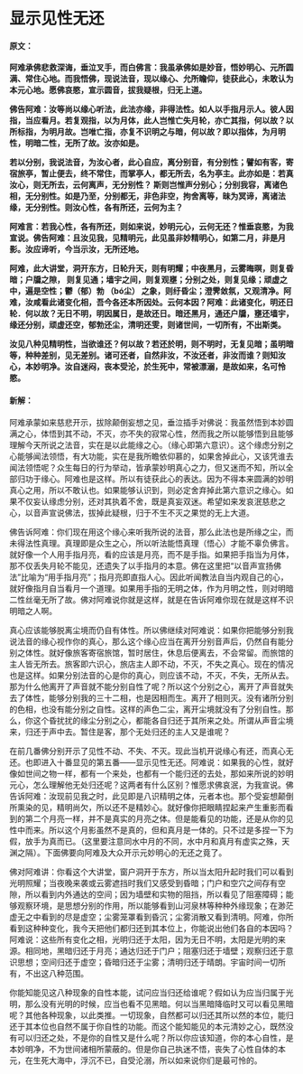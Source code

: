 # 显示见性无还

#### 原文：

**阿难承佛悲救深诲，垂泣叉手，而白佛言：我虽承佛如是妙音，悟妙明心、元所圆满、常住心地。而我悟佛，现说法音，现以缘心、允所瞻仰，徒获此心，未敢认为本元心地。愿佛哀愍，宣示圆音，拔我疑根，归无上道。**

**佛告阿难：汝等尚以缘心听法，此法亦缘，非得法性。如人以手指月示人。彼人因指，当应看月。若复观指，以为月体，此人岂惟亡失月轮，亦亡其指，何以故？以所标指，为明月故。岂唯亡指，亦复不识明之与暗，何以故？即以指体，为月明性，明暗二性，无所了故。汝亦如是。**

**若以分别，我说法音，为汝心者，此心自应，离分别音，有分别性；譬如有客，寄宿旅亭，暂止便去，终不常住，而掌亭人，都无所去，名为亭主。此亦如是：若真汝心，则无所去，云何离声，无分别性？ 斯则岂惟声分别心；分别我容，离诸色相，无分别性。如是乃至，分别都无，非色非空，拘舍离等，昧为冥谛，离诸法缘，无分别性。则汝心性，各有所还，云何为主？**

**阿难言：若我心性，各有所还，则如来说，妙明元心，云何无还？惟垂哀愍，为我宣说。佛告阿难：且汝见我，见精明元，此见虽非妙精明心，如第二月，非是月影。汝应谛听，今当示汝，无所还地。**

**阿难，此大讲堂，洞开东方，日轮升天，则有明耀；中夜黑月，云雾晦暝，则复昏暗；户牖之隙， 则复见通；墙宇之间，则复观壅；分别之处，则复见缘；顽虚之中，遍是空性；鬱（郁）勃 （bó尘） 之象，则纡昏尘；澄霁敛氛，又观清净。阿难，汝咸看此诸变化相，吾今各还本所因处。云何本因？阿难：此诸变化，明还日轮．何以故？无日不明，明因属日，是故还日。暗还黑月，通还户牖，壅还墙宇，缘还分别，顽虚还空，郁勃还尘，清明还雯，则诸世间，一切所有，不出斯类。**

**汝见八种见精明性，当欲谁还？何以故？若还於明，则不明时，无复见暗；虽明暗等，种种差别，见无差别。诸可还者，自然非汝，不汝还者，非汝而谁？则知汝心，本妙明净。汝自迷闷，丧本受沦，於生死中，常被漂溺，是故如来，名可怜愍。**

#### 新解：

阿难承蒙如来慈悲开示，拔除颠倒妄想之见，垂泣插手对佛说：我虽然悟到本妙圆满之心，体悟到其不动，不灭，亦不失的寂常心性，然而我之所以能够悟到且能够理解今天所说之法音，实在是以此能缘之心。（缘心即第六意识）。这个缘虑分别之心能够闻法领悟，有大功能，实在是我所瞻依仰慕的，如果舍掉此心，又该凭谁去闻法领悟呢？众生每日的行为举动，皆承蒙妙明真心之力，但又迷而不知，所以全部归功于缘心。阿难也是这样。所以有徒获此心的表达。因为不得本来圆满的妙明真心之用，所以不敢认也。如果能够认识到，则必定舍弃掉此第六意识之缘心。如果不仅妄认缘虑分别，还对其执着不舍，既是真妄双迷。希望如来发哀泯慈悲之心，以音声宣说佛法，拔掉此疑根，归于不生不灭之果觉的无上大道。

佛告诉阿难：你们现在用这个缘心来听我所说的法音，那么此法也是所缘之尘，而未得法性真理。真理即是众生之心，所以听法能悟真理（悟心）才能不辜负佛言。就好像一个人用手指月亮，看的应该是月亮，而不是手指。如果把手指当为月体，那不仅丢失月轮不能见，还遗失了以手指月的本意。佛在这里把“以音声宣扬佛法”比喻为“用手指月亮”；指月亮即直指人心。因此听闻教法自当内观自己的心，就好像指月自当看月一个道理。如果用手指的无明之体，作为月明之性，则对明暗二性丝毫无所了故。佛对阿难说你就是这样，就是在告诉阿难你现在就是这样不识明暗之人啊。

真心应该能够脱离尘境而仍自有体性。所以佛继续对阿难说：如果你把能够分别我说法音的缘心视作你的真心，那么这个缘心应当在离开分别音声后，仍然自有能分别之体性。就好像旅客寄宿旅馆，暂时居住，休息后便离去，不会常留。而旅馆的主人皆无所去。旅客即六识心，旅店主人即不动，不灭，不失之真心。现在的情况也是这样。如果分别法音的心是你的真心，则应该不动，不灭，不失，无所从去。那为什么他离开了声音就不能分别自性了呢？所以这个分别之心，离开了声音就失去了体性，能够分别我的三十二相，也是因相而生。离开了相则灭。没有诸所分别的色相，也没有能分别之自性。这样的声色二尘，离开尘境就没有了分别自性。那么，你这个昏扰扰的缘尘分别之心，都能各自归还于其所来之处。所谓从声音尘境来，归还于声中去。暂住是客，那个无处归还的主人又是谁呢？

在前几番佛分别开示了见性不动、不失、不灭。现此当机开说缘心有还，而真心无还。也即进入十番显见的第五番——显示见性无还。阿难说：如果我的心性，就好像如世间之物一样，都有一个来处，也都有一个能归还的去处，那如来所说的妙明元心，怎么理解他无处归还呢？这两者有什么区别？惟愿求佛哀泯，为我宣说。佛告诉阿难：汝现前见我之时，此见即是八识精明之体，元者本也。那个受妄想颠倒所熏染的见，精明尚欠，所以还不是精妙心。就好像你把眼睛捏起来产生重影而看到的第二个月亮一样，并不是真实的月亮之体。但是能看见的功能，还是从你的见性中而来。所以这个月影虽然不是真的，但和真月是一体的。只不过是多捏一下为假，放手为真而已。（这里要注意同水中月的不同，水中月和真月有虚实之殊，天渊之隔）。下面佛要向阿难及大众开示元妙明心的无还之竟了。

佛对阿难讲：你看这个大讲堂，窗户洞开于东方，所以当太阳升起时我们可以看到光明照耀；当夜晚来袭或云雾遮挡时我们又感受到昏暗；门户和空穴之间存有空隙，所以看到内外通达的空间；因为墙壁和实物的阻挡，所以看见了阻塞障碍；能够观察环境，是思想分别的作用，所以能够看到山河泉林等种种外缘现象；在渺茫虚无之中看到的尽是虚空；尘雾笼罩看到昏沉；尘雾消散又看到清明。阿难，你所看到这种种变化，我今天把他们都归还到其本位上，你能说出他们各自的本因吗？阿难说：这些所有变化之相，光明归还于太阳，因为无日不明，太阳是光明的来源。相同地，黑暗归还于月亮；通达归还于门户；阻塞归还于墙壁；观察归还于意识思想；空间归还于虚空；昏暗归还于尘雾；清明归还于晴朗。宇宙时间一切所有，不出这八种范围。

你能知能见这八种现象的自性本能，试问应当归还给谁呢？假如认为应当归属于光明，那么没有光明的时候，应当也看不见黑暗。何以当黑暗降临时又可以看见黑暗呢？其他各种现象，以此类推。一切现象，自然都可以归还其所以然的本位，能归还于其本位也自然不属于你自性的功能。而这个能知能见的本元清妙之心，既然没有可以归还之处，不是你的自性又是什么呢？所以你应该知道，你的本心自性，是本妙明净，不为世间诸相所蒙蔽的。但是你自己执迷不悟，丧失了心性自体的本元，在生死大海中，浮沉不已，自受沦溺，所以如来说你们是最可怜的。
